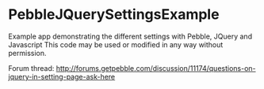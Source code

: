 PebbleJQuerySettingsExample
===========================

Example app demonstrating the different settings with Pebble, JQuery and Javascript
This code may be used or modified in any way without permission.

Forum thread:
http://forums.getpebble.com/discussion/11174/questions-on-jquery-in-setting-page-ask-here

